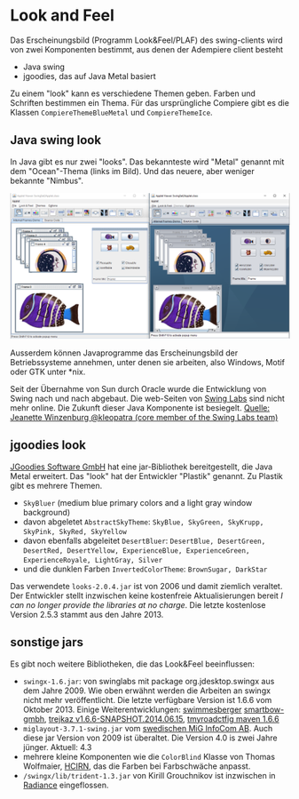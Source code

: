 # Look and Feel

Das Erscheinungsbild (Programm Look&Feel/PLAF) des swing-clients wird von zwei Komponenten bestimmt, aus denen der Adempiere client besteht

* Java swing
* jgoodies, das auf Java Metal basiert

Zu einem "look" kann es verschiedene Themen geben. Farben und Schriften bestimmen ein Thema. Für das ursprüngliche Compiere gibt es die Klassen ```CompiereThemeBlueMetal``` und ```CompiereThemeIce```.

## Java swing look

In Java gibt es nur zwei "looks". Das bekannteste wird "Metal" genannt mit dem "Ocean"-Thema (links im Bild). Und das neuere, aber weniger bekannte "Nimbus".

![](../.gitbook/assets/LaF-Metal+Nimbus.PNG)

Ausserdem können Javaprogramme das Erscheinungsbild der Betriebssysteme annehmen, unter denen sie arbeiten, also Windows, Motif oder GTK unter *nix.

Seit der Übernahme von Sun durch Oracle wurde die Entwicklung von Swing nach und nach abgebaut. Die web-Seiten von [Swing Labs](https://stackoverflow.com/questions/6818528/what-is-the-status-of-swinglabs-swingx-post-acquisition) sind nicht mehr online. Die Zukunft dieser Java Komponente ist besiegelt. [Quelle: Jeanette Winzenburg @kleopatra (core member of the Swing Labs team)](https://github.com/kleopatra)

## jgoodies look

[JGoodies Software GmbH](http://www.jgoodies.com/) hat eine jar-Bibliothek bereitgestellt, die Java Metal erweitert. Das "look" hat der Entwickler "Plastik" genannt. Zu Plastik gibt es mehrere Themen.

* ```SkyBluer``` (medium blue primary colors and a light gray window background)
* davon abgeletet ```AbstractSkyTheme```: ```SkyBlue, SkyGreen, SkyKrupp, SkyPink, SkyRed, SkyYellow```
* davon ebenfalls abgeleitet ```DesertBluer```: ```DesertBlue, DesertGreen, DesertRed, DesertYellow, ExperienceBlue, ExperienceGreen, ExperienceRoyale, LightGray, Silver```
* und die dunklen Farben ```InvertedColorTheme```: ```BrownSugar, DarkStar```

Das verwendete ```looks-2.0.4.jar``` ist von 2006 und damit ziemlich veraltet. Der Entwickler stellt inzwischen keine kostenfreie Aktualisierungen bereit _I can no longer provide the libraries at no charge_. Die letzte kostenlose Version 2.5.3 stammt aus den Jahre 2013.

## sonstige jars

Es gibt noch weitere Bibliotheken, die das Look&Feel beeinflussen:

* ```swingx-1.6.jar```: von swinglabs mit package org.jdesktop.swingx aus dem Jahre 2009. Wie oben erwähnt werden die Arbeiten an swingx nicht mehr veröffentlicht. Die letzte verfügbare Version ist 1.6.6 vom Oktober 2013. Einige Weiterentwicklungen: [swimmesberger](https://github.com/swimmesberger) [smartbow-gmbh](https://github.com/smartbow-gmbh/swingx), [trejkaz v1.6.6-SNAPSHOT.2014.06.15](https://github.com/trejkaz/swingx), [tmyroadctfig maven 1.6.6](https://github.com/tmyroadctfig/swingx)
* ```miglayout-3.7.1-swing.jar``` vom [swedischen MiG InfoCom AB](http://www.miglayout.com/). Auch diese jar Version von 2009 ist überaltet. Die Version 4.0 is zwei Jahre jünger. Aktuell: 4.3
* mehrere kleine Komponenten wie die ```ColorBlind``` Klasse von Thomas Wolfmaier, [HCIRN](http://www.hcirn.com), das die Farben bei Farbschwäche anpasst.
* ```/swingx/lib/trident-1.3.jar``` von Kirill Grouchnikov ist inzwischen in [Radiance](https://github.com/kirill-grouchnikov/radiance) eingeflossen.